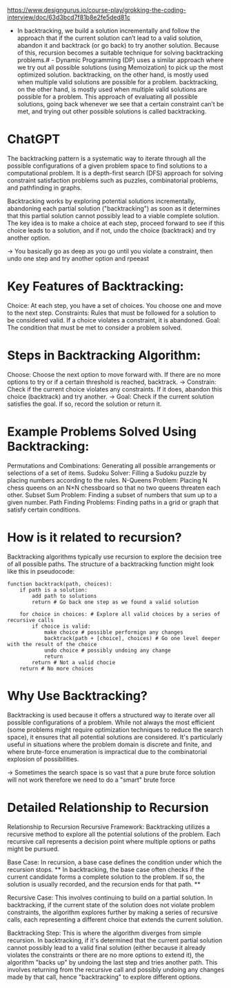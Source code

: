 https://www.designgurus.io/course-play/grokking-the-coding-interview/doc/63d3bcd7f81b8e2fe5ded81c
 - In backtracking, we build a solution incrementally and follow the approach that if the current solution can’t lead to a valid solution, abandon it and backtrack (or go back) to try another solution. Because of this, recursion becomes a suitable technique for solving backtracking problems.# - Dynamic Programming (DP) uses a similar approach where we try out all possible solutions (using Memoization) to pick up the most optimized solution. backtracking, on the other hand, is mostly used when multiple valid solutions are possible for a problem. backtracking, on the other hand, is mostly used when multiple valid solutions are possible for a problem. This approach of evaluating all possible solutions, going back whenever we see that a certain constraint can’t be met, and trying out other possible solutions is called backtracking.


# ChatGPT
The backtracking pattern is a systematic way to iterate through all the possible configurations of a given problem space to find solutions to a computational problem. It is a depth-first search (DFS) approach for solving constraint satisfaction problems such as puzzles, combinatorial problems, and pathfinding in graphs.

Backtracking works by exploring potential solutions incrementally, abandoning each partial solution ("backtracking") as soon as it determines that this partial solution cannot possibly lead to a viable complete solution. The key idea is to make a choice at each step, proceed forward to see if this choice leads to a solution, and if not, undo the choice (backtrack) and try another option.

-> You basically go as deep as you go until you violate a constraint, then undo one step and try another option and rpeeast

# Key Features of Backtracking:
Choice: At each step, you have a set of choices. You choose one and move to the next step.
Constraints: Rules that must be followed for a solution to be considered valid. If a choice violates a constraint, it is abandoned.
Goal: The condition that must be met to consider a problem solved.

# Steps in Backtracking Algorithm:
Choose: Choose the next option to move forward with. If there are no more options to try or if a certain threshold is reached, backtrack.
->
Constrain: Check if the current choice violates any constraints. If it does, abandon this choice (backtrack) and try another.
->
Goal: Check if the current solution satisfies the goal. If so, record the solution or return it.

# Example Problems Solved Using Backtracking:
Permutations and Combinations: Generating all possible arrangements or selections of a set of items.
Sudoku Solver: Filling a Sudoku puzzle by placing numbers according to the rules.
N-Queens Problem: Placing N chess queens on an N×N chessboard so that no two queens threaten each other.
Subset Sum Problem: Finding a subset of numbers that sum up to a given number.
Path Finding Problems: Finding paths in a grid or graph that satisfy certain conditions.

# How is it related to recursion?

Backtracking algorithms typically use recursion to explore the decision tree of all possible paths. The structure of a backtracking function might look like this in pseudocode:

```
function backtrack(path, choices):
    if path is a solution:
        add path to solutions
        return # Go back one step as we found a valid solution

    for choice in choices: # Explore all valid choices by a series of recursive calls
        if choice is valid:
            make choice # possible performign any changes
            backtrack(path + [choice], choices) # Go one level deeper with the result of the choice
            undo choice # possibly undoing any change
            return
        return # Not a valid chocie
    return # No more choices
```

# Why Use Backtracking?
Backtracking is used because it offers a structured way to iterate over all possible configurations of a problem. While not always the most efficient (some problems might require optimization techniques to reduce the search space), it ensures that all potential solutions are considered. It's particularly useful in situations where the problem domain is discrete and finite, and where brute-force enumeration is impractical due to the combinatorial explosion of possibilities.

-> Sometimes the search space is so vast that a pure brute force solution will not work therefore we need to do a "smart" brute force

# Detailed Relationship to Recursion
Relationship to Recursion
Recursive Framework: Backtracking utilizes a recursive method to explore all the potential solutions of the problem. Each recursive call represents a decision point where multiple options or paths might be pursued.

Base Case: In recursion, a base case defines the condition under which the recursion stops. ** In backtracking, the base case often checks if the current candidate forms a complete solution to the problem. If so, the solution is usually recorded, and the recursion ends for that path. **

Recursive Case: This involves continuing to build on a partial solution. In backtracking, if the current state of the solution does not violate problem constraints, the algorithm explores further by making a series of recursive calls, each representing a different choice that extends the current solution.

Backtracking Step: This is where the algorithm diverges from simple recursion. In backtracking, if it's determined that the current partial solution cannot possibly lead to a valid final solution (either because it already violates the constraints or there are no more options to extend it), the algorithm "backs up" by undoing the last step and tries another path. This involves returning from the recursive call and possibly undoing any changes made by that call, hence "backtracking" to explore different options.
